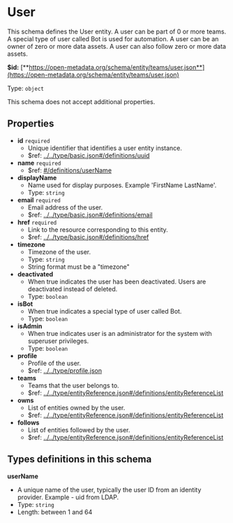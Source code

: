# User

This schema defines the User entity. A user can be part of 0 or more teams. A special type of user called Bot is used for automation. A user can be an owner of zero or more data assets. A user can also follow zero or more data assets.

**$id:** [**https://open-metadata.org/schema/entity/teams/user.json**](https://open-metadata.org/schema/entity/teams/user.json)

Type: `object`

This schema does not accept additional properties.

## Properties

* **id** `required`
  * Unique identifier that identifies a user entity instance.
  * $ref: [../../type/basic.json\#/definitions/uuid](../types/basic.md#types-definitions-in-this-schema)
* **name** `required`
  * $ref: [\#/definitions/userName](user.md#/definitions/userName)
* **displayName**
  * Name used for display purposes. Example 'FirstName LastName'.
  * Type: `string`
* **email** `required`
  * Email address of the user.
  * $ref: [../../type/basic.json\#/definitions/email](../types/basic.md#types-definitions-in-this-schema)
* **href** `required`
  * Link to the resource corresponding to this entity.
  * $ref: [../../type/basic.json\#/definitions/href](../types/basic.md#types-definitions-in-this-schema)
* **timezone**
  * Timezone of the user.
  * Type: `string`
  * String format must be a "timezone"
* **deactivated**
  * When true indicates the user has been deactivated. Users are deactivated instead of deleted.
  * Type: `boolean`
* **isBot**
  * When true indicates a special type of user called Bot.
  * Type: `boolean`
* **isAdmin**
  * When true indicates user is an administrator for the system with superuser privileges.
  * Type: `boolean`
* **profile**
  * Profile of the user.
  * $ref: [../../type/profile.json](../types/profile.md)
* **teams**
  * Teams that the user belongs to.
  * $ref: [../../type/entityReference.json\#/definitions/entityReferenceList](../types/entity-reference.md#types-definitions-in-this-schema)
* **owns**
  * List of entities owned by the user.
  * $ref: [../../type/entityReference.json\#/definitions/entityReferenceList](../types/entity-reference.md#types-definitions-in-this-schema)
* **follows**
  * List of entities followed by the user.
  * $ref: [../../type/entityReference.json\#/definitions/entityReferenceList](../types/entity-reference.md#types-definitions-in-this-schema)

## Types definitions in this schema

**userName**

* A unique name of the user, typically the user ID from an identity provider. Example - uid from LDAP.
* Type: `string`
* Length: between 1 and 64

